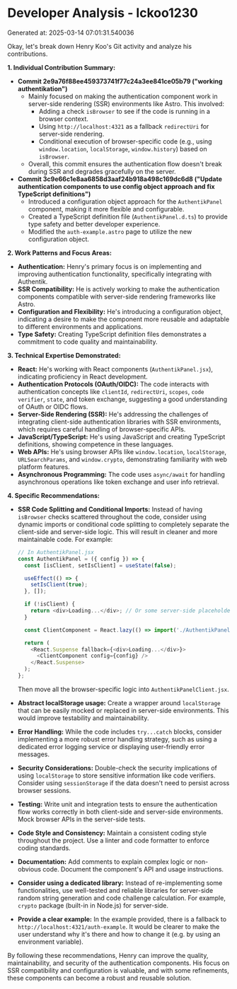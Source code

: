 # Developer Analysis - lckoo1230
Generated at: 2025-03-14 07:01:31.540036

Okay, let's break down Henry Koo's Git activity and analyze his contributions.

**1. Individual Contribution Summary:**

*   **Commit 2e9a76f88ee459373741f77c24a3ee841ce05b79 ("working authentikation")**
    *   Mainly focused on making the authentication component work in server-side rendering (SSR) environments like Astro. This involved:
        *   Adding a check `isBrowser` to see if the code is running in a browser context.
        *   Using `http://localhost:4321` as a fallback `redirectUri` for server-side rendering.
        *   Conditional execution of browser-specific code (e.g., using `window.location`, `localStorage`, `window.history`) based on `isBrowser`.
    *   Overall, this commit ensures the authentication flow doesn't break during SSR and degrades gracefully on the server.
*   **Commit 3c9e66c1e8aa6858d3aaf24b918a498c169dc6d8 ("Update authentication components to use config object approach and fix TypeScript definitions")**
    *   Introduced a configuration object approach for the `AuthentikPanel` component, making it more flexible and configurable.
    *   Created a TypeScript definition file (`AuthentikPanel.d.ts`) to provide type safety and better developer experience.
    *   Modified the `auth-example.astro` page to utilize the new configuration object.

**2. Work Patterns and Focus Areas:**

*   **Authentication:** Henry's primary focus is on implementing and improving authentication functionality, specifically integrating with Authentik.
*   **SSR Compatibility:** He is actively working to make the authentication components compatible with server-side rendering frameworks like Astro.
*   **Configuration and Flexibility:** He's introducing a configuration object, indicating a desire to make the component more reusable and adaptable to different environments and applications.
*   **Type Safety:** Creating TypeScript definition files demonstrates a commitment to code quality and maintainability.

**3. Technical Expertise Demonstrated:**

*   **React:**  He's working with React components (`AuthentikPanel.jsx`), indicating proficiency in React development.
*   **Authentication Protocols (OAuth/OIDC):**  The code interacts with authentication concepts like `clientId`, `redirectUri`, `scopes`, `code verifier`, `state`, and token exchange, suggesting a good understanding of OAuth or OIDC flows.
*   **Server-Side Rendering (SSR):**  He's addressing the challenges of integrating client-side authentication libraries with SSR environments, which requires careful handling of browser-specific APIs.
*   **JavaScript/TypeScript:** He's using JavaScript and creating TypeScript definitions, showing competence in these languages.
*   **Web APIs:**  He's using browser APIs like `window.location`, `localStorage`, `URLSearchParams`, and `window.crypto`, demonstrating familiarity with web platform features.
*   **Asynchronous Programming:**  The code uses `async/await` for handling asynchronous operations like token exchange and user info retrieval.

**4. Specific Recommendations:**

*   **SSR Code Splitting and Conditional Imports:** Instead of having `isBrowser` checks scattered throughout the code, consider using dynamic imports or conditional code splitting to completely separate the client-side and server-side logic. This will result in cleaner and more maintainable code.  For example:

    ```javascript
    // In AuthentikPanel.jsx
    const AuthentikPanel = ({ config }) => {
      const [isClient, setIsClient] = useState(false);

      useEffect(() => {
        setIsClient(true);
      }, []);

      if (!isClient) {
        return <div>Loading...</div>; // Or some server-side placeholder
      }

      const ClientComponent = React.lazy(() => import('./AuthentikPanelClient'));

      return (
        <React.Suspense fallback={<div>Loading...</div>}>
          <ClientComponent config={config} />
        </React.Suspense>
      );
    };
    ```
    Then move all the browser-specific logic into `AuthentikPanelClient.jsx`.
*   **Abstract localStorage usage:** Create a wrapper around `localStorage` that can be easily mocked or replaced in server-side environments.  This would improve testability and maintainability.
*   **Error Handling:**  While the code includes `try...catch` blocks, consider implementing a more robust error handling strategy, such as using a dedicated error logging service or displaying user-friendly error messages.
*   **Security Considerations:**  Double-check the security implications of using `localStorage` to store sensitive information like code verifiers.  Consider using `sessionStorage` if the data doesn't need to persist across browser sessions.
*   **Testing:**  Write unit and integration tests to ensure the authentication flow works correctly in both client-side and server-side environments.  Mock browser APIs in the server-side tests.
*   **Code Style and Consistency:** Maintain a consistent coding style throughout the project.  Use a linter and code formatter to enforce coding standards.
*   **Documentation:**  Add comments to explain complex logic or non-obvious code.  Document the component's API and usage instructions.
* **Consider using a dedicated library:** Instead of re-implementing some functionalities, use well-tested and reliable libraries for server-side random string generation and code challenge calculation. For example, `crypto` package (built-in in Node.js) for server-side.
* **Provide a clear example:** In the example provided, there is a fallback to `http://localhost:4321/auth-example`. It would be clearer to make the user understand why it's there and how to change it (e.g. by using an environment variable).

By following these recommendations, Henry can improve the quality, maintainability, and security of the authentication components.  His focus on SSR compatibility and configuration is valuable, and with some refinements, these components can become a robust and reusable solution.
